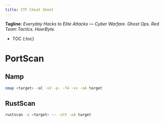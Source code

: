 ```yaml
---
title: CTF Cheat Sheet
---
```


**Tagline:** *Everyday Hacks to Elite Attacks — Cyber Warfare. Ghost Ops. Red Team Tactics. HaxrByte.*

* TOC
{:toc}

# PortScan

## Namp
```bash
nmap <target> -sC -sV -p- -T4 -vv -oA target
```

## RustScan
```bash
rustscan -a <target> -- -sCV -oA target
```
